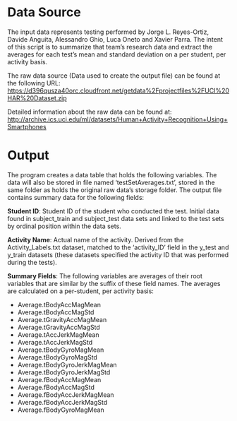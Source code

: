 <h1>Data Source</h1>
The input data represents testing performed by Jorge L. Reyes-Ortiz, Davide Anguita, Alessandro Ghio, Luca Oneto and Xavier Parra. The intent of this script is to summarize that team’s research data and extract the averages for each test’s mean and standard deviation on a per student, per activity basis. 

The raw data source (Data used to create the output file) can be found at the following URL: https://d396qusza40orc.cloudfront.net/getdata%2Fprojectfiles%2FUCI%20HAR%20Dataset.zip 

Detailed information about the raw data can be found at: http://archive.ics.uci.edu/ml/datasets/Human+Activity+Recognition+Using+Smartphones 

<h1>Output</h1>
The program creates a data table that holds the following variables. The data will also be stored in file named ‘testSetAverages.txt’, stored in the same folder as holds the original raw data’s storage folder.
The output file contains summary data for the following fields:

<b>Student ID</b>: Student ID of the student who conducted the test. Initial data found in subject_train and subject_test data sets and linked to the test sets by ordinal position within the data sets.

<b>Activity Name</b>: Actual name of the activity. Derived from the Activity_Labels.txt dataset, matched to the ‘activity_ID’ field in the y_test and y_train datasets (these datasets specified the activity ID that was performed during the tests).

<b>Summary Fields</b>: The following variables are averages of their root variables that are similar by the suffix of these field names. The averages are calculated on a per-student, per activity basis:
<ul>
<li>Average.tBodyAccMagMean
<li>Average.tBodyAccMagStd
<li>Average.tGravityAccMagMean
<li>Average.tGravityAccMagStd
<li>Average.tAccJerkMagMean
<li>Average.tAccJerkMagStd
<li>Average.tBodyGyroMagMean
<li>Average.tBodyGyroMagStd
<li>Average.tBodyGyroJerkMagMean
<li>Average.tBodyGyroJerkMagStd
<li>Average.fBodyAccMagMean
<li>Average.fBodyAccMagStd
<li>Average.fBodyAccJerkMagMean
<li>Average.fBodyAccJerkMagStd
<li>Average.fBodyGyroMagMean
</ul>
